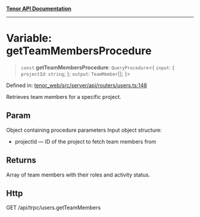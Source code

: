 [**Tenor API Documentation**](../../README.md)

***

# Variable: getTeamMembersProcedure

> `const` **getTeamMembersProcedure**: `QueryProcedure`\<\{ `input`: \{ `projectId`: `string`; \}; `output`: `TeamMember`[]; \}\>

Defined in: [tenor\_web/src/server/api/routers/users.ts:148](https://github.com/Apantli/Tenor/blob/b33873959b5093fc3e3d66ac4f230a78a6395bbd/tenor_web/src/server/api/routers/users.ts#L148)

Retrieves team members for a specific project.

## Param

Object containing procedure parameters
Input object structure:
- projectId — ID of the project to fetch team members from

## Returns

Array of team members with their roles and activity status.

## Http

GET /api/trpc/users.getTeamMembers
